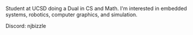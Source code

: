 Student at UCSD doing a Dual in CS and Math. I'm interested in embedded systems, robotics, computer graphics, and simulation.

Discord: njbizzle
